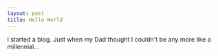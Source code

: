 ```yaml
---
layout: post
title: Hello World
---
```


I started a blog. Just when my Dad thought I couldn't be any more like a millennial...



